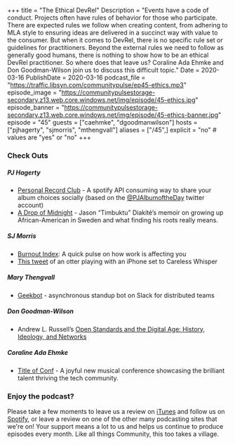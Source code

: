 +++
title = "The Ethical DevRel"
Description = "Events have a code of conduct. Projects often have rules of behavior for those who participate. There are expected rules we follow when creating content, from adhering to MLA style to ensuring ideas are delivered in a succinct way with value to the consumer. But when it comes to DevRel, there is no specific rule set or guidelines for practitioners. Beyond the external rules we need to follow as generally good humans, there is nothing to show how to be an ethical DevRel practitioner. So where does that leave us? Coraline Ada Ehmke and Don Goodman-Wilson join us to discuss this difficult topic."
Date = 2020-03-16
PublishDate = 2020-03-16
podcast_file = "https://traffic.libsyn.com/communitypulse/ep45-ethics.mp3"
episode_image = "https://communitypulsestorage-secondary.z13.web.core.windows.net/img/episode/45-ethics.jpg"
episode_banner = "https://communitypulsestorage-secondary.z13.web.core.windows.net/img/episode/45-ethics-banner.jpg"
episode = "45"
guests = ["caehmke", "dgoodmanwilson"]
hosts = ["pjhagerty", "sjmorris", "mthengvall"]
aliases = ["/45",]
explicit = "no" # values are "yes" or "no"
+++

### Check Outs

##### PJ Hagerty
* [Personal Record Club](https://personalrecord.club/) - A spotify API consuming way to share your album choices socially (based on the [@PJAlbumoftheDay](https://twitter.com/PJAlbumoftheDay) twitter account)
* [A Drop of Midnight](https://amzn.to/2wXp84F) - Jason “Timbuktu” Diakité’s memoir on growing up African-American in Sweden and what finding his roots really means.

##### SJ Morris
* [Burnout Index](https://burnoutindex.org/): A quick pulse on how work is affecting you
* [This tweet](https://twitter.com/PhilNobileJr/status/1231241745314308097) of an otter playing with an iPhone set to Careless Whisper

##### Mary Thengvall
* [Geekbot](https://geekbot.com/) - asynchronous standup bot on Slack for distributed teams

##### Don Goodman-Wilson
* Andrew L. Russell’s [Open Standards and the Digital Age: History, Ideology, and Networks](https://www.cambridge.org/core/books/open-standards-and-the-digital-age/3605A03EC74D80F2D30FE233C7BCBF35)

##### Coraline Ada Ehmke
* [Title of Conf](https://www.titleofconf.org/) - A joyful new musical conference showcasing the brilliant talent thriving the tech community.

### Enjoy the podcast?
Please take a few moments to leave us a review on [iTunes](https://itunes.apple.com/us/podcast/community-pulse/id1218368182?mt=2) and follow us on [Spotify](https://open.spotify.com/show/3I7g5WfMSgpWu38zZMjet?si=565TMb81SaWwrJYbAIeOxQ), or leave a review on one of the other many podcasting sites that we're on! Your support means a lot to us and helps us continue to produce episodes every month. Like all things Community, this too takes a village.
